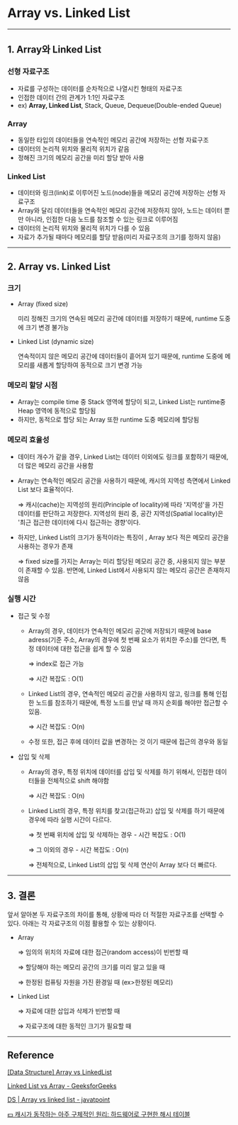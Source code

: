 # Array vs. Linked List

---

## 1. Array와 Linked List

### 선형 자료구조

- 자료를 구성하는 데이터를 순차적으로 나열시킨 형태의 자료구조
- 인접한 데이터 간의 관계가 1:1인 자료구조
- ex) **Array, Linked List**, Stack, Queue, Dequeue(Double-ended Queue)

### Array

- 동일한 타입의 데이터들을 연속적인 메모리 공간에 저장하는 선형 자료구조
- 데이터의 논리적 위치와 물리적 위치가 같음
- 정해진 크기의 메모리 공간을 미리 할당 받아 사용

### Linked List

- 데이터와 링크(link)로 이루어진 노드(node)들을 메모리 공간에 저장하는 선형 자료구조
- Array와 달리 데이터들을 연속적인 메모리 공간에 저장하지 않아, 노드는 데이터 뿐만 아니라, 인접한 다음 노드를 참조할 수 있는 링크로 이루어짐
- 데이터의 논리적 위치와 물리적 위치가 다를 수 있음
- 자료가 추가될 때마다 메모리를 할당 받음(미리 자료구조의 크기를 정하지 않음)

---

## 2. Array vs. Linked List

### 크기

- Array (fixed size)
    
    미리 정해진 크기의 연속된 메모리 공간에 데이터를 저장하기 때문에, runtime 도중에 크기 변경 불가능
    
- Linked List (dynamic size)
    
    연속적이지 않은 메모리 공간에 데이터들이 흩어져 있기 때문에, runtime 도중에 메모리를 새롭게 할당하여 동적으로 크기 변경 가능
    

### 메모리 할당 시점

- Array는 compile time 중 Stack 영역에 할당이 되고, Linked List는 runtime중 Heap 영역에 동적으로 할당됨
- 하지만, 동적으로 할당 되는 Array 또한 runtime 도중 메모리에 할당됨

### 메모리 효율성

- 데이터 개수가 같을 경우, Linked List는 데이터 이외에도 링크를 포함하기 때문에, 더 많은 메모리 공간을 사용함
- Array는 연속적인 메모리 공간을 사용하기 때문에, 캐시의 지역성 측면에서 Linked List 보다 효율적이다.
    
    ⇒ 캐시(cache)는 지역성의 원리(Principle of locality)에 따라 '지역성'을 가진 데이터를 판단하고 저장한다. 지역성의 원리 중, 공간 지역성(Spatial locality)은 '최근 접근한 데이터에 다시 접근하는 경향'이다. 
    
- 하지만, Linked List의 크기가 동적이라는 특징이 , Array 보다 적은 메모리 공간을 사용하는 경우가 존재
    
    ⇒ fixed size를 가지는 Array는 미리 할당된 메모리 공간 중, 사용되지 않는 부분이 존재할 수 있음. 반면에, Linked List에서 사용되지 않는 메모리 공간은 존재하지 않음
    

### 실행 시간

- 접근 및 수정
    - Array의 경우, 데이터가 연속적인 메모리 공간에 저장되기 때문에 base adress(기준 주소, Array의 경우에 첫 번째 요소가 위치한 주소)를 안다면, 특정 데이터에 대한 접근을 쉽게 할 수 있음
        
        ⇒ index로 접근 가능
        
        ⇒ 시간 복잡도 : O(1)
        
    - Linked List의 경우, 연속적인 메모리 공간을 사용하지 않고, 링크를 통해 인접한 노드를 참조하기 때문에, 특정 노드를 만날 때 까지 순회를 해야만 접근할 수 있음.
        
        ⇒ 시간 복잡도 : O(n)
        
    - 수정 또한, 접근 후에 데이터 값을 변경하는 것 이기 때문에 접근의 경우와 동일
- 삽입 및 삭제
    - Array의 경우, 특정 위치에 데이터를 삽입 및 삭제를 하기 위해서, 인접한 데이터들을 전체적으로 shift 해야함
        
        ⇒ 시간 복잡도 : O(n)
        
    - Linked List의 경우, 특정 위치를 찾고(접근하고) 삽입 및 삭제를 하기 때문에 경우에 따라 실행 시간이 다르다.
        
        ⇒ 첫 번째 위치에 삽입 및 삭제하는 경우 - 시간 복잡도 : O(1)
        
        ⇒ 그 이외의 경우 - 시간 복잡도 : O(n)
        
        ⇒ 전체적으로, Linked List의 삽입 및 삭제 연산이 Array 보다 더 빠르다. 
        

---

## 3. 결론

앞서 알아본 두 자료구조의 차이를 통해, 상황에 따라 더 적절한 자료구조를 선택할 수 있다. 아래는 각 자료구조의 이점 활용할 수 있는 상황이다.  

- Array
    
    ⇒ 임의의 위치의 자료에 대한 접근(random access)이 빈번할 때
    
    ⇒ 할당해야 하는 메모리 공간의 크기를 미리 알고 있을 때
    
    ⇒ 한정된 컴퓨팅 자원을 가진 환경일 때 (ex>한정된 메모리)
    
- Linked List
    
    ⇒ 자료에 대한 삽입과 삭제가 빈번할 때
    
    ⇒ 자료구조에 대한 동적인 크기가 필요할 때
    

---

## Reference

[[Data Structure] Array vs LinkedList](https://woovictory.github.io/2018/12/27/DataStructure-Diff-of-Array-LinkedList/)

[Linked List vs Array - GeeksforGeeks](https://www.geeksforgeeks.org/linked-list-vs-array/)

[DS | Array vs linked list - javatpoint](https://www.javatpoint.com/ds-array-vs-linked-list)

[💵 캐시가 동작하는 아주 구체적인 원리: 하드웨어로 구현한 해시 테이블](https://parksb.github.io/article/29.html)